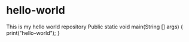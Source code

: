 # hello-world
This is my hello world repository 
 Public static void main(String [] args)
 {
 print("hello-world");
 }
